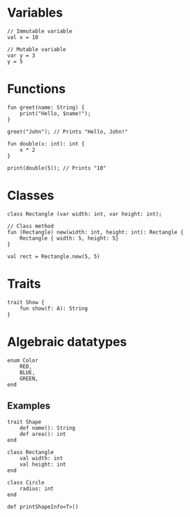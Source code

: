 # Variables
```
// Immutable variable
val x = 10

// Mutable variable
var y = 3
y = 5
```

# Functions
```
fun greet(name: String) {
	print("Hello, $name!");
}

greet("John"); // Prints "Hello, John!"

fun double(x: int): int {
	x * 2
}

print(double(5)); // Prints "10"
```

# Classes
```
class Rectangle (var width: int, var height: int);

// Class method
fun (Rectangle) new(width: int, height: int): Rectangle {
	Rectangle { width: 5, height: 5}
}

val rect = Rectangle.new(5, 5)
```

# Traits
```
trait Show {
	fun show(f: A): String
}
```

# Algebraic datatypes
```
enum Color
	RED,
	BLUE,
	GREEN,
end
```



## Examples
```
trait Shape
	def name(): String
	def area(): int
end

class Rectangle
	val width: int
	val height: int
end

class Circle
	radius: int
end

def printShapeInfo<T>()
```